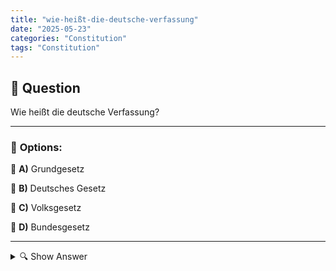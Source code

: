 ```yaml
---
title: "wie-heißt-die-deutsche-verfassung"
date: "2025-05-23"
categories: "Constitution"
tags: "Constitution"
---
```


## 📌 **Question**

Wie heißt die deutsche Verfassung?



---

### 📝 **Options:**

🔘 **A)** Grundgesetz

🔘 **B)** Deutsches Gesetz

🔘 **C)** Volksgesetz

🔘 **D)** Bundesgesetz

---

<details>
  <summary>🔍 Show Answer</summary>

  <p>
💡  <b>Correct Answer:</b>  a
  </p>
  <p>
    📖<b>Explanation:</b>
    Deutschland ist eine föderale Republik mit einer rechtlichen Grundlage, die die Regierungsstruktur und die Rechte der Bürger festlegt. Nach dem Zweiten Weltkrieg wurde die Verfassung entwickelt, um die Demokratie zu stärken und die Macht der Regierung durch Grundrechte und staatliche Gewaltenteilung zu begrenzen. Diese Verfassung gilt als eines der stabilsten und ältesten politischen Systeme in Europa. Sie steht im Mittelpunkt für viele politische und juristische Diskussionen und ist ein entscheidendes Dokument für die deutsche Identität und rechtliche Rahmen.
  </p>
</details>

